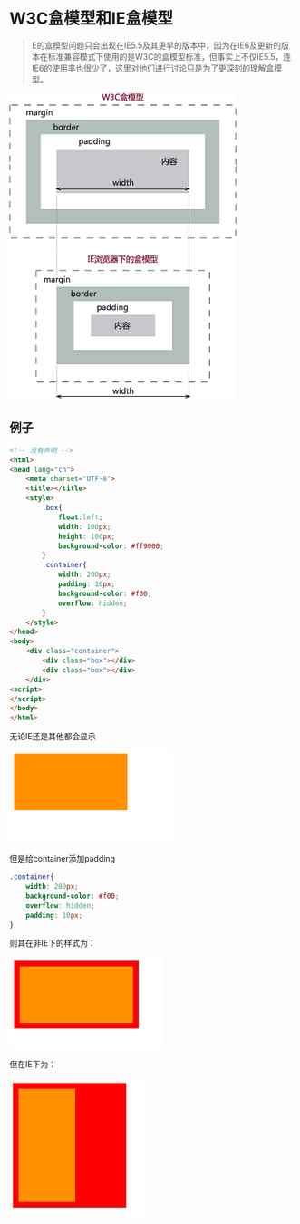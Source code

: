 # W3C盒模型和IE盒模型

> E的盒模型问题只会出现在IE5.5及其更早的版本中，因为在IE6及更新的版本在标准兼容模式下使用的是W3C的盒模型标准，但事实上不仅IE5.5，连IE6的使用率也很少了，这里对他们进行讨论只是为了更深刻的理解盒模型。

![img](W3C和IE盒模型.assets/20150629102231720)

## 例子

```html
<!-- 没有声明 -->
<html>
<head lang="ch">
    <meta charset="UTF-8">
    <title></title>
    <style>
        .box{
            float:left;
            width: 100px;
            height: 100px;
            background-color: #ff9000;
        }
        .container{
            width: 200px;
            padding: 10px;
            background-color: #f00;
            overflow: hidden;
        }
    </style>
</head>
<body>
    <div class="container">
        <div class="box"></div>
        <div class="box"></div>
    </div>
<script>
</script>
</body>
</html>
```

无论IE还是其他都会显示

![img](W3C和IE盒模型.assets/20150629102836021)

但是给container添加padding

```css
.container{
    width: 200px;
    background-color: #f00;
    overflow: hidden;
    padding: 10px;
}
```

则其在非IE下的样式为：



![W3C](W3C和IE盒模型.assets/20150629103146025)

但在IE下为：

![IE](W3C和IE盒模型.assets/20150629103238709)